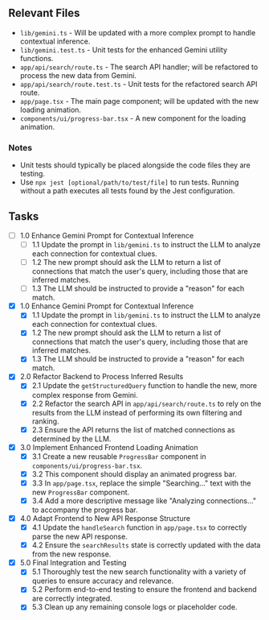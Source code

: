 ## Relevant Files

- `lib/gemini.ts` - Will be updated with a more complex prompt to handle contextual inference.
- `lib/gemini.test.ts` - Unit tests for the enhanced Gemini utility functions.
- `app/api/search/route.ts` - The search API handler; will be refactored to process the new data from Gemini.
- `app/api/search/route.test.ts` - Unit tests for the refactored search API route.
- `app/page.tsx` - The main page component; will be updated with the new loading animation.
- `components/ui/progress-bar.tsx` - A new component for the loading animation.

### Notes

- Unit tests should typically be placed alongside the code files they are testing.
- Use `npx jest [optional/path/to/test/file]` to run tests. Running without a path executes all tests found by the Jest configuration.

## Tasks

- [ ] 1.0 Enhance Gemini Prompt for Contextual Inference
  - [ ] 1.1 Update the prompt in `lib/gemini.ts` to instruct the LLM to analyze each connection for contextual clues.
  - [ ] 1.2 The new prompt should ask the LLM to return a list of connections that match the user's query, including those that are inferred matches.
  - [ ] 1.3 The LLM should be instructed to provide a "reason" for each match.
- [x] 1.0 Enhance Gemini Prompt for Contextual Inference
  - [x] 1.1 Update the prompt in `lib/gemini.ts` to instruct the LLM to analyze each connection for contextual clues.
  - [x] 1.2 The new prompt should ask the LLM to return a list of connections that match the user's query, including those that are inferred matches.
  - [x] 1.3 The LLM should be instructed to provide a "reason" for each match.
- [x] 2.0 Refactor Backend to Process Inferred Results
  - [x] 2.1 Update the `getStructuredQuery` function to handle the new, more complex response from Gemini.
  - [x] 2.2 Refactor the search API in `app/api/search/route.ts` to rely on the results from the LLM instead of performing its own filtering and ranking.
  - [x] 2.3 Ensure the API returns the list of matched connections as determined by the LLM.
- [x] 3.0 Implement Enhanced Frontend Loading Animation
  - [x] 3.1 Create a new reusable `ProgressBar` component in `components/ui/progress-bar.tsx`.
  - [x] 3.2 This component should display an animated progress bar.
  - [x] 3.3 In `app/page.tsx`, replace the simple "Searching..." text with the new `ProgressBar` component.
  - [x] 3.4 Add a more descriptive message like "Analyzing connections..." to accompany the progress bar.
- [x] 4.0 Adapt Frontend to New API Response Structure
  - [x] 4.1 Update the `handleSearch` function in `app/page.tsx` to correctly parse the new API response.
  - [x] 4.2 Ensure the `searchResults` state is correctly updated with the data from the new response.
- [x] 5.0 Final Integration and Testing
  - [x] 5.1 Thoroughly test the new search functionality with a variety of queries to ensure accuracy and relevance.
  - [x] 5.2 Perform end-to-end testing to ensure the frontend and backend are correctly integrated.
  - [x] 5.3 Clean up any remaining console logs or placeholder code. 